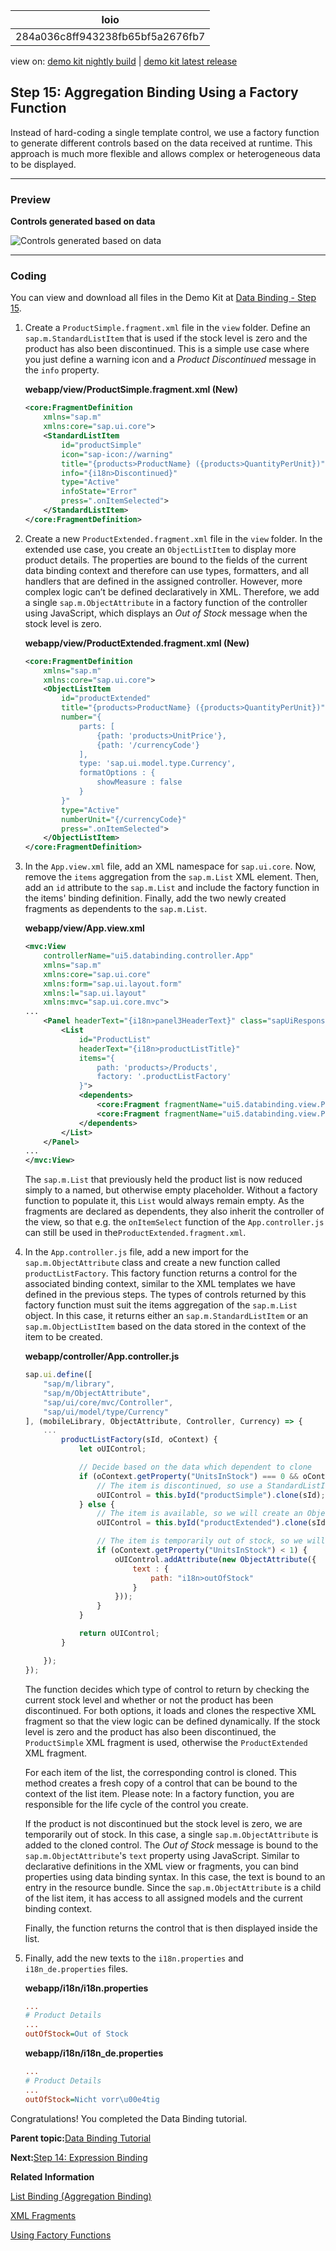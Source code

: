 <!-- loio284a036c8ff943238fb65bf5a2676fb7 -->

| loio |
| -----|
| 284a036c8ff943238fb65bf5a2676fb7 |

<div id="loio">

view on: [demo kit nightly build](https://sdk.openui5.org/nightly/#/topic/284a036c8ff943238fb65bf5a2676fb7) | [demo kit latest release](https://sdk.openui5.org/topic/284a036c8ff943238fb65bf5a2676fb7)</div>

## Step 15: Aggregation Binding Using a Factory Function

Instead of hard-coding a single template control, we use a factory function to generate different controls based on the data received at runtime. This approach is much more flexible and allows complex or heterogeneous data to be displayed.

***

### Preview

  
  
**Controls generated based on data**

![](images/loiodb27ba88d80c4778809bdb9b971531f9_LowRes.png "Controls generated based on data")

***

### Coding

You can view and download all files in the Demo Kit at [Data Binding - Step 15](https://sdk.openui5.org/entity/sap.ui.core.tutorial.databinding/sample/sap.ui.core.tutorial.databinding.15).

1.  Create a `ProductSimple.fragment.xml` file in the `view` folder. Define an `sap.m.StandardListItem` that is used if the stock level is zero and the product has also been discontinued. This is a simple use case where you just define a warning icon and a *Product Discontinued* message in the `info` property.

    **webapp/view/ProductSimple.fragment.xml \(New\)**

    ```xml
    <core:FragmentDefinition
    	xmlns="sap.m"
    	xmlns:core="sap.ui.core">
    	<StandardListItem
    		id="productSimple"
    		icon="sap-icon://warning"
    		title="{products>ProductName} ({products>QuantityPerUnit})"
    		info="{i18n>Discontinued}"
    		type="Active"
    		infoState="Error"
    		press=".onItemSelected">
    	</StandardListItem>
    </core:FragmentDefinition>
    
    ```

2.  Create a new `ProductExtended.fragment.xml` file in the `view` folder. In the extended use case, you create an `ObjectListItem` to display more product details. The properties are bound to the fields of the current data binding context and therefore can use types, formatters, and all handlers that are defined in the assigned controller. However, more complex logic can’t be defined declaratively in XML. Therefore, we add a single `sap.m.ObjectAttribute` in a factory function of the controller using JavaScript, which displays an *Out of Stock* message when the stock level is zero.

    **webapp/view/ProductExtended.fragment.xml \(New\)**

    ```xml
    <core:FragmentDefinition
    	xmlns="sap.m"
    	xmlns:core="sap.ui.core">
    	<ObjectListItem
    		id="productExtended"
    		title="{products>ProductName} ({products>QuantityPerUnit})"
    		number="{
    			parts: [
    				{path: 'products>UnitPrice'},
    				{path: '/currencyCode'}
    			],
    			type: 'sap.ui.model.type.Currency',
    			formatOptions : {
    				showMeasure : false
    			}
    		}"
    		type="Active"
    		numberUnit="{/currencyCode}"
    		press=".onItemSelected">
    	</ObjectListItem>
    </core:FragmentDefinition>
    ```

3.  In the `App.view.xml` file, add an XML namespace for `sap.ui.core`. Now, remove the `items` aggregation from the `sap.m.List` XML element. Then, add an `id` attribute to the `sap.m.List` and include the factory function in the items' binding definition. Finally, add the two newly created fragments as dependents to the `sap.m.List`.

    **webapp/view/App.view.xml**

    ```xml
    <mvc:View
    	controllerName="ui5.databinding.controller.App"
    	xmlns="sap.m"
    	xmlns:core="sap.ui.core"
    	xmlns:form="sap.ui.layout.form"
    	xmlns:l="sap.ui.layout"
    	xmlns:mvc="sap.ui.core.mvc">
    ...
    	<Panel headerText="{i18n>panel3HeaderText}" class="sapUiResponsiveMargin" width="auto">
    		<List
    			id="ProductList"
    			headerText="{i18n>productListTitle}"
    			items="{
    				path: 'products>/Products',
    				factory: '.productListFactory'
    			}">
    			<dependents>
    				<core:Fragment fragmentName="ui5.databinding.view.ProductSimple" type="XML"/>
    				<core:Fragment fragmentName="ui5.databinding.view.ProductExtended" type="XML"/>
    			</dependents>
    		</List>
    	</Panel>
    ...
    </mvc:View>
    ```

    The `sap.m.List` that previously held the product list is now reduced simply to a named, but otherwise empty placeholder. Without a factory function to populate it, this `List` would always remain empty. As the fragments are declared as dependents, they also inherit the controller of the view, so that e.g. the `onItemSelect` function of the `App.controller.js` can still be used in the`ProductExtended.fragment.xml`.

4.  In the `App.controller.js` file, add a new import for the `sap.m.ObjectAttribute` class and create a new function called `productListFactory`. This factory function returns a control for the associated binding context, similar to the XML templates we have defined in the previous steps. The types of controls returned by this factory function must suit the items aggregation of the `sap.m.List` object. In this case, it returns either an `sap.m.StandardListItem` or an `sap.m.ObjectListItem` based on the data stored in the context of the item to be created.

    **webapp/controller/App.controller.js**

    ```js
    sap.ui.define([
    	"sap/m/library",
    	"sap/m/ObjectAttribute",
    	"sap/ui/core/mvc/Controller",
    	"sap/ui/model/type/Currency"
    ], (mobileLibrary, ObjectAttribute, Controller, Currency) => {
    	...
    		productListFactory(sId, oContext) {
    			let oUIControl;
    
    			// Decide based on the data which dependent to clone
    			if (oContext.getProperty("UnitsInStock") === 0 && oContext.getProperty("Discontinued")) {
    				// The item is discontinued, so use a StandardListItem
    				oUIControl = this.byId("productSimple").clone(sId);
    			} else {
    				// The item is available, so we will create an ObjectListItem
    				oUIControl = this.byId("productExtended").clone(sId);
    
    				// The item is temporarily out of stock, so we will add a status
    				if (oContext.getProperty("UnitsInStock") < 1) {
    					oUIControl.addAttribute(new ObjectAttribute({
    						text : {
    							path: "i18n>outOfStock"
    						}
    					}));
    				}
    			}
    
    			return oUIControl;
    		}
    
    	});
    });
    ```

    The function decides which type of control to return by checking the current stock level and whether or not the product has been discontinued. For both options, it loads and clones the respective XML fragment so that the view logic can be defined dynamically. If the stock level is zero and the product has also been discontinued, the `ProductSimple` XML fragment is used, otherwise the `ProductExtended` XML fragment.

    For each item of the list, the corresponding control is cloned. This method creates a fresh copy of a control that can be bound to the context of the list item. Please note: In a factory function, you are responsible for the life cycle of the control you create.

    If the product is not discontinued but the stock level is zero, we are temporarily out of stock. In this case, a single `sap.m.ObjectAttribute` is added to the cloned control. The *Out of Stock* message is bound to the `sap.m.ObjectAttribute`'s `text` property using JavaScript. Similar to declarative definitions in the XML view or fragments, you can bind properties using data binding syntax. In this case, the text is bound to an entry in the resource bundle. Since the `sap.m.ObjectAttribute` is a child of the list item, it has access to all assigned models and the current binding context.

    Finally, the function returns the control that is then displayed inside the list.

5.  Finally, add the new texts to the `i18n.properties` and `i18n_de.properties` files.

    **webapp/i18n/i18n.properties**

    ```ini
    ...
    # Product Details
    ...
    outOfStock=Out of Stock
    ```

    **webapp/i18n/i18n\_de.properties**

    ```ini
    ...
    # Product Details
    ...
    outOfStock=Nicht vorr\u00e4tig
    ```


Congratulations! You completed the Data Binding tutorial.

**Parent topic:**[Data Binding Tutorial](Data_Binding_Tutorial_e531093.md "In this tutorial, we will explain the concepts of data binding in OpenUI5.")

**Next:**[Step 14: Expression Binding](Step_14_Expression_Binding_5cff8d1.md "Expression binding allows you to display a value on the screen that has been calculated from values found in some model object. This way simple formatting or calculations can be inserted directly into the data binding string. In this example, we will change the color of the price depending on whether it is above or below some arbitrary threshold. The threshold value is also stored in the JSON model.")

**Related Information**  


[List Binding \(Aggregation Binding\)](List_Binding_Aggregation_Binding_91f0577.md "List binding (or aggregation binding) is used to automatically create child controls according to model data.")

[XML Fragments](XML_Fragments_2c677b5.md "XML fragments are similar to XML view, but have no <View> tag as root element. Instead, there is an OpenUI5 control.")

[Using Factory Functions](Using_Factory_Functions_335848a.md "")

